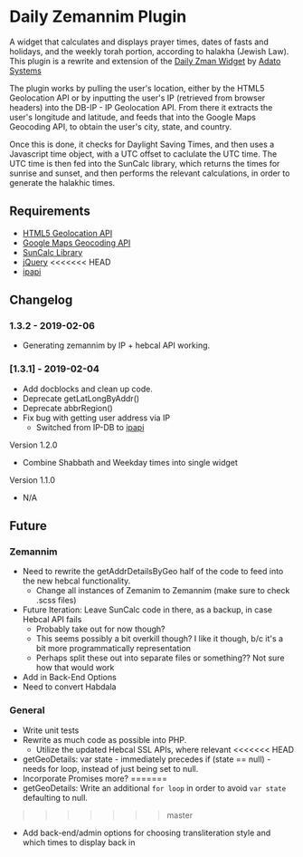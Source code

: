 # Daily Zemannim Plugin

A widget that calculates and displays prayer times, dates of fasts and holidays, and the weekly torah portion, according to halakha (Jewish Law). This plugin is a rewrite and extension of the [Daily Zman Widget](https://wordpress.org/plugins/daily-zman-widget/) by [Adato Systems](http://www.adatosystems.com/)

The plugin works by pulling the user's location, either by the HTML5 Geolocation API or by inputting the user's IP (retrieved from browser headers) into the DB-IP - IP Geolocation API. From there it extracts the user's longitude and latitude, and feeds that into the Google Maps Geocoding API, to obtain the user's city, state, and country.

Once this is done, it checks for Daylight Saving Times, and then uses a Javascript time object, with a UTC offset to caclulate the UTC time. The UTC time is then fed into the SunCalc library, which returns the times for sunrise and sunset, and then performs the relevant calculations, in order to generate the halakhic times.

## Requirements
* [HTML5 Geolocation API](https://developer.mozilla.org/en-US/docs/Web/API/Geolocation_API)
* [Google Maps Geocoding API](https://developers.google.com/maps/documentation/geocoding/intro)
* [SunCalc Library](https://github.com/mourner/suncalc)
* [jQuery](https://jquery.com/)
<<<<<<< HEAD
* [ipapi](https://ipapi.co/)
<!-- * [DB-IP - IP Geolocation API](https://db-ip.com/api/) -->

## Changelog

### 1.3.2 - 2019-02-06
* Generating zemannim by IP + hebcal API working.

### [1.3.1] - 2019-02-04
* Add docblocks and clean up code.
* Deprecate getLatLongByAddr()
* Deprecate abbrRegion()
* Fix bug with getting user address via IP
    * Switched from IP-DB to [ipapi](https://ipapi.co/)

Version 1.2.0
* Combine Shabbath and Weekday times into single widget

Version 1.1.0
* N/A

## Future

### Zemannim
* Need to rewrite the getAddrDetailsByGeo half of the code to feed into the new hebcal functionality.
    * Change all instances of Zemanim to Zemannim (make sure to check .scss files)
* Future Iteration: Leave SunCalc code in there, as a backup, in case Hebcal API fails
    * Probably take out for now though?
    * This seems possibly a bit overkill though? I like it though, b/c it's a bit more programmatically representation
    * Perhaps split these out into separate files or something?? Not sure how that would work
* Add in Back-End Options
* Need to convert Habdala


### General
* Write unit tests
* Rewrite as much code as possible into PHP.
    * Utilize the updated Hebcal SSL APIs, where relevant
<<<<<<< HEAD
* getGeoDetails: var state - immediately precedes if (state == null) - needs for loop, instead of just being set to null.
* Incorporate Promises more?
=======
* getGeoDetails: Write an additional `for loop` in order to avoid `var state` defaulting to null.
<!-- * Incorporate Promises more? -->
>>>>>>> master
* Add back-end/admin options for choosing transliteration style and which times to display back in
